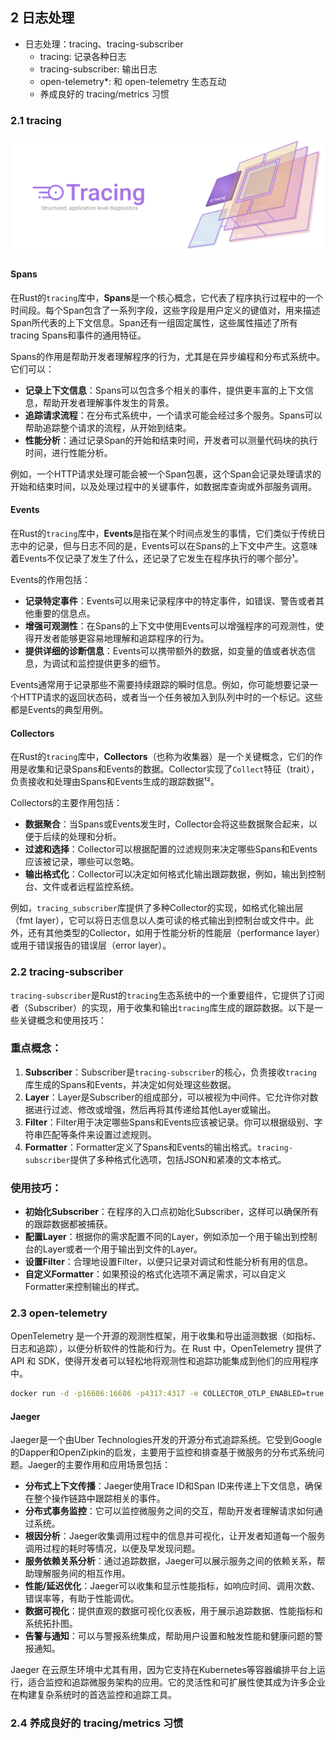 ## 2 日志处理
- 日志处理：tracing、tracing-subscriber
    - tracing: 记录各种日志
    - tracing-subscriber: 输出日志
    - open-telemetry*: 和 open-telemetry 生态互动
    - 养成良好的 tracing/metrics 习惯
### 2.1 tracing
![](https://raw.githubusercontent.com/tokio-rs/tracing/master/assets/splash.svg)

#### Spans
在Rust的`tracing`库中，**Spans**是一个核心概念，它代表了程序执行过程中的一个时间段。每个Span包含了一系列字段，这些字段是用户定义的键值对，用来描述Span所代表的上下文信息。Span还有一组固定属性，这些属性描述了所有tracing Spans和事件的通用特征。

Spans的作用是帮助开发者理解程序的行为，尤其是在异步编程和分布式系统中。它们可以：

- **记录上下文信息**：Spans可以包含多个相关的事件，提供更丰富的上下文信息，帮助开发者理解事件发生的背景。
- **追踪请求流程**：在分布式系统中，一个请求可能会经过多个服务。Spans可以帮助追踪整个请求的流程，从开始到结束。
- **性能分析**：通过记录Span的开始和结束时间，开发者可以测量代码块的执行时间，进行性能分析。

例如，一个HTTP请求处理可能会被一个Span包裹，这个Span会记录处理请求的开始和结束时间，以及处理过程中的关键事件，如数据库查询或外部服务调用。

#### Events

在Rust的`tracing`库中，**Events**是指在某个时间点发生的事情，它们类似于传统日志中的记录，但与日志不同的是，Events可以在Spans的上下文中产生。这意味着Events不仅记录了发生了什么，还记录了它发生在程序执行的哪个部分¹。

Events的作用包括：

- **记录特定事件**：Events可以用来记录程序中的特定事件，如错误、警告或者其他重要的信息点。
- **增强可观测性**：在Spans的上下文中使用Events可以增强程序的可观测性，使得开发者能够更容易地理解和追踪程序的行为。
- **提供详细的诊断信息**：Events可以携带额外的数据，如变量的值或者状态信息，为调试和监控提供更多的细节。

Events通常用于记录那些不需要持续跟踪的瞬时信息。例如，你可能想要记录一个HTTP请求的返回状态码，或者当一个任务被加入到队列中时的一个标记。这些都是Events的典型用例。



#### Collectors
在Rust的`tracing`库中，**Collectors**（也称为收集器）是一个关键概念，它们的作用是收集和记录Spans和Events的数据。Collector实现了`Collect`特征（trait），负责接收和处理由Spans和Events生成的跟踪数据¹²。

Collectors的主要作用包括：

- **数据聚合**：当Spans或Events发生时，Collector会将这些数据聚合起来，以便于后续的处理和分析。
- **过滤和选择**：Collector可以根据配置的过滤规则来决定哪些Spans和Events应该被记录，哪些可以忽略。
- **输出格式化**：Collector可以决定如何格式化输出跟踪数据，例如，输出到控制台、文件或者远程监控系统。

例如，`tracing_subscriber`库提供了多种Collector的实现，如格式化输出层（fmt layer），它可以将日志信息以人类可读的格式输出到控制台或文件中。此外，还有其他类型的Collector，如用于性能分析的性能层（performance layer）或用于错误报告的错误层（error layer）。


### 2.2 tracing-subscriber
`tracing-subscriber`是Rust的`tracing`生态系统中的一个重要组件，它提供了订阅者（Subscriber）的实现，用于收集和输出`tracing`库生成的跟踪数据。以下是一些关键概念和使用技巧：

### 重点概念：
1. **Subscriber**：Subscriber是`tracing-subscriber`的核心，负责接收`tracing`库生成的Spans和Events，并决定如何处理这些数据。
2. **Layer**：Layer是Subscriber的组成部分，可以被视为中间件。它允许你对数据进行过滤、修改或增强，然后再将其传递给其他Layer或输出。
3. **Filter**：Filter用于决定哪些Spans和Events应该被记录。你可以根据级别、字符串匹配等条件来设置过滤规则。
4. **Formatter**：Formatter定义了Spans和Events的输出格式。`tracing-subscriber`提供了多种格式化选项，包括JSON和紧凑的文本格式。

### 使用技巧：
- **初始化Subscriber**：在程序的入口点初始化Subscriber，这样可以确保所有的跟踪数据都被捕获。
- **配置Layer**：根据你的需求配置不同的Layer，例如添加一个用于输出到控制台的Layer或者一个用于输出到文件的Layer。
- **设置Filter**：合理地设置Filter，以便只记录对调试和性能分析有用的信息。
- **自定义Formatter**：如果预设的格式化选项不满足需求，可以自定义Formatter来控制输出的样式。


### 2.3 open-telemetry
OpenTelemetry 是一个开源的观测性框架，用于收集和导出遥测数据（如指标、日志和追踪），以便分析软件的性能和行为。在 Rust 中，OpenTelemetry 提供了 API 和 SDK，使得开发者可以轻松地将观测性和追踪功能集成到他们的应用程序中。


```sh
docker run -d -p16686:16686 -p4317:4317 -e COLLECTOR_OTLP_ENABLED=true jaegertracing/all-in-one:latest
```
#### Jaeger
Jaeger是一个由Uber Technologies开发的开源分布式追踪系统。它受到Google的Dapper和OpenZipkin的启发，主要用于监控和排查基于微服务的分布式系统问题。Jaeger的主要作用和应用场景包括：

- **分布式上下文传播**：Jaeger使用Trace ID和Span ID来传递上下文信息，确保在整个操作链路中跟踪相关的事件。
- **分布式事务监控**：它可以监控微服务之间的交互，帮助开发者理解请求如何通过系统。
- **根因分析**：Jaeger收集调用过程中的信息并可视化，让开发者知道每一个服务调用过程的耗时等情况，以便及早发现问题。
- **服务依赖关系分析**：通过追踪数据，Jaeger可以展示服务之间的依赖关系，帮助理解服务间的相互作用。
- **性能/延迟优化**：Jaeger可以收集和显示性能指标，如响应时间、调用次数、错误率等，有助于性能调优。
- **数据可视化**：提供直观的数据可视化仪表板，用于展示追踪数据、性能指标和系统拓扑图。
- **告警与通知**：可以与警报系统集成，帮助用户设置和触发性能和健康问题的警报通知。

Jaeger 在云原生环境中尤其有用，因为它支持在Kubernetes等容器编排平台上运行，适合监控和追踪微服务架构的应用。它的灵活性和可扩展性使其成为许多企业在构建复杂系统时的首选监控和追踪工具。

### 2.4 养成良好的 tracing/metrics 习惯
